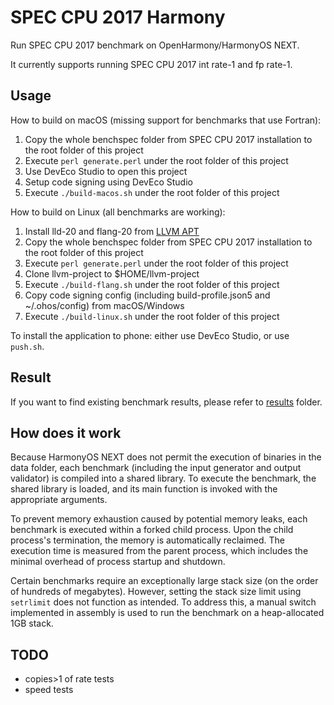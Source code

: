 # SPEC CPU 2017 Harmony

Run SPEC CPU 2017 benchmark on OpenHarmony/HarmonyOS NEXT.

It currently supports running SPEC CPU 2017 int rate-1 and fp rate-1.

## Usage

How to build on macOS (missing support for benchmarks that use Fortran):

1. Copy the whole benchspec folder from SPEC CPU 2017 installation to the root folder of this project
2. Execute `perl generate.perl` under the root folder of this project
3. Use DevEco Studio to open this project
4. Setup code signing using DevEco Studio
5. Execute `./build-macos.sh` under the root folder of this project

How to build on Linux (all benchmarks are working):

1. Install lld-20 and flang-20 from [LLVM APT](https://apt.llvm.org/)
2. Copy the whole benchspec folder from SPEC CPU 2017 installation to the root folder of this project
3. Execute `perl generate.perl` under the root folder of this project
4. Clone llvm-project to $HOME/llvm-project
5. Execute `./build-flang.sh` under the root folder of this project
6. Copy code signing config (including build-profile.json5 and ~/.ohos/config) from macOS/Windows
7. Execute `./build-linux.sh` under the root folder of this project

To install the application to phone: either use DevEco Studio, or use `push.sh`.

## Result

If you want to find existing benchmark results, please refer to [results](./results/README.md) folder.

## How does it work

Because HarmonyOS NEXT does not permit the execution of binaries in the data folder, each benchmark (including the input generator and output validator) is compiled into a shared library. To execute the benchmark, the shared library is loaded, and its main function is invoked with the appropriate arguments.

To prevent memory exhaustion caused by potential memory leaks, each benchmark is executed within a forked child process. Upon the child process's termination, the memory is automatically reclaimed. The execution time is measured from the parent process, which includes the minimal overhead of process startup and shutdown.

Certain benchmarks require an exceptionally large stack size (on the order of hundreds of megabytes). However, setting the stack size limit using `setrlimit` does not function as intended. To address this, a manual switch implemented in assembly is used to run the benchmark on a heap-allocated 1GB stack.

## TODO

- copies>1 of rate tests
- speed tests
